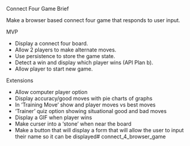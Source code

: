 Connect Four Game Brief

Make a browser based connect four game that responds to user input. 

MVP

* Display a connect four board.
* Allow 2 players to make alternate moves.
* Use persistence to store the game state.
* Detect a win and display which player wins (API Plan b).
* Allow player to start new game. 


Extensions

* Allow computer player option
* Display accuracy/good moves with pie charts of graphs
* In ‘Training Move’ show and player moves vs best moves
* ‘Trainer’ quiz option showing situational good and bad moves 
* Display a GIF when player wins
* Make curser into a ‘stone’ when near the board
* Make a button that will display a form that will allow the user to input their name so it can be displayed# connect_4_browser_game
